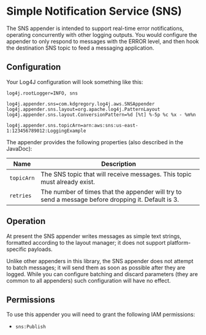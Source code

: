 # Simple Notification Service (SNS)

The SNS appender is intended to support real-time error notifications, operating concurrently
with other logging outputs. You would configure the appender to only respond to messages with
the ERROR level, and then hook the destination SNS topic to feed a messaging application.


## Configuration

Your Log4J configuration will look something like this:

    log4j.rootLogger=INFO, sns

    log4j.appender.sns=com.kdgregory.log4j.aws.SNSAppender
    log4j.appender.sns.layout=org.apache.log4j.PatternLayout
    log4j.appender.sns.layout.ConversionPattern=%d [%t] %-5p %c %x - %m%n

    log4j.appender.sns.topicArn=arn:aws:sns:us-east-1:123456789012:LoggingExample


The appender provides the following properties (also described in the JavaDoc):

Name                | Description
--------------------|----------------------------------------------------------------
`topicArn`          | The SNS topic that will receive messages. This topic must already exist.
`retries`           | The number of times that the appender will try to send a message before dropping it. Default is 3.


## Operation

At present the SNS appender writes messages as simple text strings, formatted according to the layout
manager; it does not support platform-specific payloads.

Unlike other appenders in this library, the SNS appender does not attempt to batch messages; it will send
them as soon as possible after they are logged. While you can configure batching and discard parameters
(they are common to all appenders) such configuration will have no effect.


## Permissions

To use this appender you will need to grant the following IAM permissions:

* `sns:Publish`
